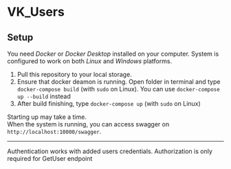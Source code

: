 # VK_Users

## Setup

You need _Docker_ or _Docker Desktop_ installed on your computer.
System is configured to work on both _Linux_ and _Windows_ platforms.

1. Pull this repository to your local storage.
2. Ensure that docker deamon is running. Open folder in terminal and type `docker-compose build` (with `sudo` on Linux).
   You can use `docker-compose up --build` instead
4. After build finishing, type `docker-compose up` (with `sudo` on Linux)

Starting up may take a time.  
When the system is running, you can access swagger on `http://localhost:10000/swagger`.

---
Authentication works with added users credentials. Authorization is only required for GetUser endpoint
